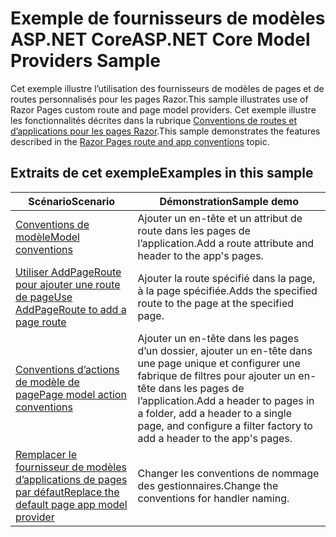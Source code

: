 # <a name="aspnet-core-model-providers-sample"></a><span data-ttu-id="a0545-101">Exemple de fournisseurs de modèles ASP.NET Core</span><span class="sxs-lookup"><span data-stu-id="a0545-101">ASP.NET Core Model Providers Sample</span></span>

<span data-ttu-id="a0545-102">Cet exemple illustre l’utilisation des fournisseurs de modèles de pages et de routes personnalisés pour les pages Razor.</span><span class="sxs-lookup"><span data-stu-id="a0545-102">This sample illustrates use of Razor Pages custom route and page model providers.</span></span> <span data-ttu-id="a0545-103">Cet exemple illustre les fonctionnalités décrites dans la rubrique [Conventions de routes et d’applications pour les pages Razor](https://docs.microsoft.com/aspnet/core/mvc/razor-pages/razor-pages-convention-features).</span><span class="sxs-lookup"><span data-stu-id="a0545-103">This sample demonstrates the features described in the [Razor Pages route and app conventions](https://docs.microsoft.com/aspnet/core/mvc/razor-pages/razor-pages-convention-features) topic.</span></span>

## <a name="examples-in-this-sample"></a><span data-ttu-id="a0545-104">Extraits de cet exemple</span><span class="sxs-lookup"><span data-stu-id="a0545-104">Examples in this sample</span></span>

| <span data-ttu-id="a0545-105">Scénario</span><span class="sxs-lookup"><span data-stu-id="a0545-105">Scenario</span></span> | <span data-ttu-id="a0545-106">Démonstration</span><span class="sxs-lookup"><span data-stu-id="a0545-106">Sample demo</span></span> |
| -------- | ----------- |
| [<span data-ttu-id="a0545-107">Conventions de modèle</span><span class="sxs-lookup"><span data-stu-id="a0545-107">Model conventions</span></span>](https://docs.microsoft.com/aspnet/core/mvc/razor-pages/razor-pages-conventions#model-conventions) | <span data-ttu-id="a0545-108">Ajouter un en-tête et un attribut de route dans les pages de l’application.</span><span class="sxs-lookup"><span data-stu-id="a0545-108">Add a route attribute and header to the app's pages.</span></span> |
| [<span data-ttu-id="a0545-109">Utiliser AddPageRoute pour ajouter une route de page</span><span class="sxs-lookup"><span data-stu-id="a0545-109">Use AddPageRoute to add a page route</span></span>](https://docs.microsoft.com/aspnet/core/mvc/razor-pages/razor-pages-conventions#configure-a-page-route) | <span data-ttu-id="a0545-110">Ajouter la route spécifié dans la page, à la page spécifiée.</span><span class="sxs-lookup"><span data-stu-id="a0545-110">Adds the specified route to the page at the specified page.</span></span> |
| [<span data-ttu-id="a0545-111">Conventions d’actions de modèle de page</span><span class="sxs-lookup"><span data-stu-id="a0545-111">Page model action conventions</span></span>](https://docs.microsoft.com/aspnet/core/mvc/razor-pages/razor-pages-conventions#page-model-action-conventions) | <span data-ttu-id="a0545-112">Ajouter un en-tête dans les pages d’un dossier, ajouter un en-tête dans une page unique et configurer une fabrique de filtres pour ajouter un en-tête dans les pages de l’application.</span><span class="sxs-lookup"><span data-stu-id="a0545-112">Add a header to pages in a folder, add a header to a single page, and configure a filter factory to add a header to the app's pages.</span></span> |
| [<span data-ttu-id="a0545-113">Remplacer le fournisseur de modèles d’applications de pages par défaut</span><span class="sxs-lookup"><span data-stu-id="a0545-113">Replace the default page app model provider</span></span>](https://docs.microsoft.com/aspnet/core/mvc/razor-pages/razor-pages-conventions#replace-the-default-page-app-model-provider) | <span data-ttu-id="a0545-114">Changer les conventions de nommage des gestionnaires.</span><span class="sxs-lookup"><span data-stu-id="a0545-114">Change the conventions for handler naming.</span></span> |
